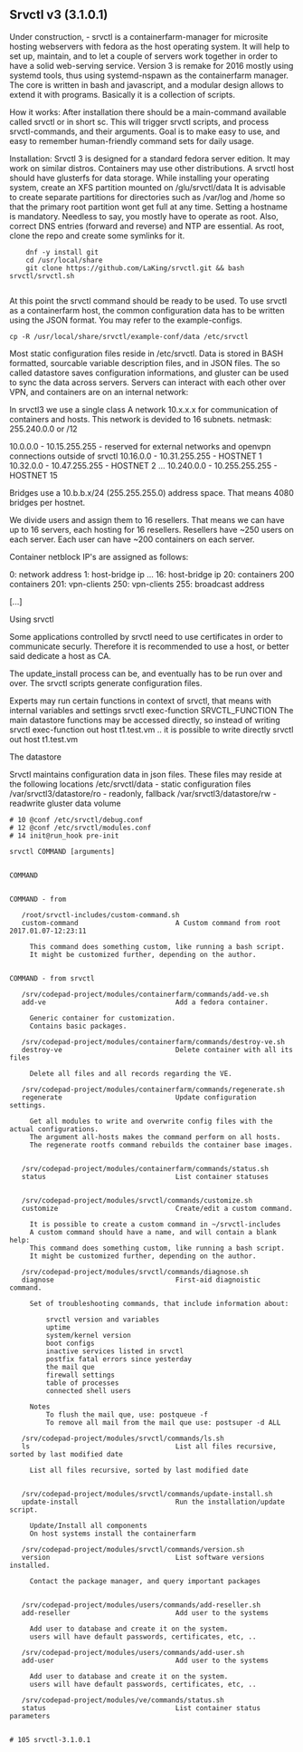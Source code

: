 ## Srvctl v3 (3.1.0.1)
Under construction, - srvctl is a containerfarm-manager for microsite hosting webservers with fedora as the host operating system. It will help to set up, maintain, and to let a couple of servers work together in order to have a solid web-serving service.
Version 3 is remake for 2016 mostly using systemd tools, thus using systemd-nspawn as the containerfarm manager. The core is written in bash and javascript, and a modular design allows to extend it with programs. Basically it is a collection of scripts.

How it works:
After installation there should be a main-command available called srvctl or in short sc. This will trigger srvctl scripts, and process srvctl-commands, and their arguments. Goal is to make easy to use, and easy to remember human-friendly command sets for daily usage.  

Installation:
Srvctl 3 is designed for a standard fedora server edition. It may work on similar distros. Containers may use other distributions. 
A srvctl host should have glusterfs for data storage. While installing your operating system, create an XFS partition mounted on /glu/srvctl/data
It is advisable to create separate partitions for directories such as /var/log and /home so that the primary root partition wont get full at any time.
Setting a hostname is mandatory. Needless to say, you mostly have to operate as root. Also, correct DNS entries (forward and reverse) and NTP are essential.
As root, clone the repo and create some symlinks for it.
```
    dnf -y install git
    cd /usr/local/share
    git clone https://github.com/LaKing/srvctl.git && bash srvctl/srvctl.sh
     
```

At this point the srvctl command should be ready to be used.
To use srvctl as a containerfarm host, the common configuration data has to be written using the JSON format. You may refer to the example-configs.

    cp -R /usr/local/share/srvctl/example-conf/data /etc/srvctl

Most static configuration files reside in /etc/srvctl. Data is stored in BASH formatted, sourcable variable description files, and in JSON files.
The so called datastore saves configuration informations, and gluster can be used to sync the data across servers.
Servers can interact with each other over VPN, and containers are on an internal network:

In srvctl3 we use a single class A network 10.x.x.x for communication of containers and hosts.
This network is devided to 16 subnets. netmask: 255.240.0.0 or /12

10.0.0.0 - 10.15.255.255 - reserved for external networks and openvpn connections outside of srvctl
10.16.0.0 - 10.31.255.255 - HOSTNET 1
10.32.0.0 - 10.47.255.255 - HOSTNET 2
...
10.240.0.0 - 10.255.255.255 - HOSTNET 15

Bridges use a 10.b.b.x/24 (255.255.255.0) address space. That means 4080 bridges per hostnet. 

We divide users and assign them to 16 resellers.
That means we can have up to 16 servers, each hosting for 16 resellers.
Resellers have ~250 users on each server. Each user can have ~200 containers on each server.

Container netblock IP's are assigned as follows:

0: network address
1: host-bridge ip
...
16: host-bridge ip
20: containers
200 containers
201: vpn-clients
250: vpn-clients
255: broadcast address

[...]


Using srvctl

Some applications controlled by srvctl need to use certificates in order to communicate securly. Therefore it is recommended to use a host, or better said dedicate a host as CA.

The update_install process can be, and eventually has to be run over and over. The srvctl scripts generate configuration files.

Experts may run certain functions in context of srvctl, that means with internal variables and settings
    srvctl exec-function SRVCTL_FUNCTION
The main datastore functions may be accessed directly, so instead of writing 
    srvctl exec-function out host t1.test.vm
.. it is possible to write directly
    srvctl out host t1.test.vm

The datastore

Srvctl maintains configuration data in json files. These files may reside at the following locations
/etc/srvctl/data - static configuration files
/var/srvctl3/datastore/ro - readonly, fallback 
/var/srvctl3/datastore/rw - readwrite gluster data volume





```
# 10 @conf /etc/srvctl/debug.conf 
# 12 @conf /etc/srvctl/modules.conf 
# 14 init@run_hook pre-init 

srvctl COMMAND [arguments]              


COMMAND                                 


COMMAND - from                          

   /root/srvctl-includes/custom-command.sh      
   custom-command                        A Custom command from root 2017.01.07-12:23:11 
    
     This command does something custom, like running a bash script.
     It might be customized further, depending on the author.
    

COMMAND - from srvctl                   

   /srv/codepad-project/modules/containerfarm/commands/add-ve.sh
   add-ve                                Add a fedora container.                        
    
     Generic container for customization.
     Contains basic packages.
    
   /srv/codepad-project/modules/containerfarm/commands/destroy-ve.sh
   destroy-ve                            Delete container with all its files            
    
     Delete all files and all records regarding the VE.
    
   /srv/codepad-project/modules/containerfarm/commands/regenerate.sh
   regenerate                            Update configuration settings.                 
    
     Get all modules to write and overwrite config files with the actual configurations.
     The argument all-hosts makes the command perform on all hosts.
     The regenerate rootfs command rebuilds the container base images.
    
    
   /srv/codepad-project/modules/containerfarm/commands/status.sh
   status                                List container statuses                        
    
    
   /srv/codepad-project/modules/srvctl/commands/customize.sh
   customize                             Create/edit a custom command.                  
    
     It is possible to create a custom command in ~/srvctl-includes
     A custom command should have a name, and will contain a blank help:
     This command does something custom, like running a bash script.
     It might be customized further, depending on the author.
    
   /srv/codepad-project/modules/srvctl/commands/diagnose.sh
   diagnose                              First-aid diagnoistic command.                 
    
     Set of troubleshooting commands, that include information about:
    
         srvctl version and variables
         uptime
         system/kernel version
         boot configs
         inactive services listed in srvctl
         postfix fatal errors since yesterday
         the mail que
         firewall settings
         table of processes
         connected shell users
    
     Notes
         To flush the mail que, use: postqueue -f
         To remove all mail from the mail que use: postsuper -d ALL
    
   /srv/codepad-project/modules/srvctl/commands/ls.sh
   ls                                    List all files recursive, sorted by last modified date
    
     List all files recursive, sorted by last modified date
    
    
   /srv/codepad-project/modules/srvctl/commands/update-install.sh
   update-install                        Run the installation/update script.            
    
     Update/Install all components
     On host systems install the containerfarm
    
   /srv/codepad-project/modules/srvctl/commands/version.sh
   version                               List software versions installed.              
    
     Contact the package manager, and query important packages
    
    
   /srv/codepad-project/modules/users/commands/add-reseller.sh
   add-reseller                          Add user to the systems                        
    
     Add user to database and create it on the system.
     users will have default passwords, certificates, etc, ..
    
   /srv/codepad-project/modules/users/commands/add-user.sh
   add-user                              Add user to the systems                        
    
     Add user to database and create it on the system.
     users will have default passwords, certificates, etc, ..
    
   /srv/codepad-project/modules/ve/commands/status.sh
   status                                List container status parameters               
    
    
# 105 srvctl-3.1.0.1 
```
